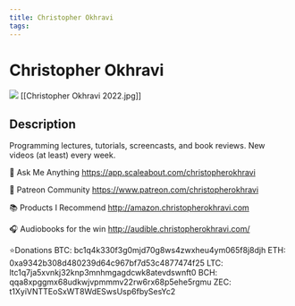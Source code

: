 ```yaml
---
title: Christopher Okhravi
tags:
---
```


# Christopher Okhravi
![](https://yt3.ggpht.com/ytc/AKedOLSxCCLSSkniA5thyXbgYrBjubFOQM52ISqjkPNB_Q=s88-c-k-c0x00ffffff-no-rj)
[[Christopher Okhravi 2022.jpg]]

## Description
Programming lectures, tutorials, screencasts, and book reviews. New videos (at least) every week.

📣 Ask Me Anything
https://app.scaleabout.com/christopherokhravi

💪 Patreon Community
https://www.patreon.com/christopherokhravi

📚 Products I Recommend
http://amazon.christopherokhravi.com

🎧 Audiobooks for the win
http://audible.christopherokhravi.com/

⭐️Donations
BTC: bc1q4k330f3g0mjd70g8ws4zwxheu4ym065f8j8djh
ETH: 0xa9342b308d480239d64c967bf7d53c4877474f25
LTC: ltc1q7ja5xvnkj32knp3mnhmgagdcwk8atevdswnft0
BCH: qqa8xpggmx68udkwjvpmmmv22rw6rx68p5ehe5rgmu
ZEC: t1XyiVNTTEoSxWT8WdESwsUsp6fbySesYc2
